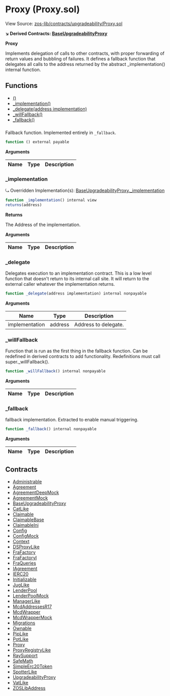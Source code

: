 # Proxy (Proxy.sol)

View Source: [zos-lib/contracts/upgradeability/Proxy.sol](../zos-lib/contracts/upgradeability/Proxy.sol)

**↘ Derived Contracts: [BaseUpgradeabilityProxy](BaseUpgradeabilityProxy.md)**

**Proxy**

Implements delegation of calls to other contracts, with proper
forwarding of return values and bubbling of failures.
It defines a fallback function that delegates all calls to the address
returned by the abstract _implementation() internal function.

## Functions

- [()](#)
- [_implementation()](#_implementation)
- [_delegate(address implementation)](#_delegate)
- [_willFallback()](#_willfallback)
- [_fallback()](#_fallback)

### 

Fallback function.
Implemented entirely in `_fallback`.

```js
function () external payable
```

**Arguments**

| Name        | Type           | Description  |
| ------------- |------------- | -----|

### _implementation

⤿ Overridden Implementation(s): [BaseUpgradeabilityProxy._implementation](BaseUpgradeabilityProxy.md#_implementation)

```js
function _implementation() internal view
returns(address)
```

**Returns**

The Address of the implementation.

**Arguments**

| Name        | Type           | Description  |
| ------------- |------------- | -----|

### _delegate

Delegates execution to an implementation contract.
This is a low level function that doesn't return to its internal call site.
It will return to the external caller whatever the implementation returns.

```js
function _delegate(address implementation) internal nonpayable
```

**Arguments**

| Name        | Type           | Description  |
| ------------- |------------- | -----|
| implementation | address | Address to delegate. | 

### _willFallback

Function that is run as the first thing in the fallback function.
Can be redefined in derived contracts to add functionality.
Redefinitions must call super._willFallback().

```js
function _willFallback() internal nonpayable
```

**Arguments**

| Name        | Type           | Description  |
| ------------- |------------- | -----|

### _fallback

fallback implementation.
Extracted to enable manual triggering.

```js
function _fallback() internal nonpayable
```

**Arguments**

| Name        | Type           | Description  |
| ------------- |------------- | -----|

## Contracts

* [Administrable](Administrable.md)
* [Agreement](Agreement.md)
* [AgreementDeepMock](AgreementDeepMock.md)
* [AgreementMock](AgreementMock.md)
* [BaseUpgradeabilityProxy](BaseUpgradeabilityProxy.md)
* [CatLike](CatLike.md)
* [Claimable](Claimable.md)
* [ClaimableBase](ClaimableBase.md)
* [ClaimableIni](ClaimableIni.md)
* [Config](Config.md)
* [ConfigMock](ConfigMock.md)
* [Context](Context.md)
* [DSProxyLike](DSProxyLike.md)
* [FraFactory](FraFactory.md)
* [FraFactoryI](FraFactoryI.md)
* [FraQueries](FraQueries.md)
* [IAgreement](IAgreement.md)
* [IERC20](IERC20.md)
* [Initializable](Initializable.md)
* [JugLike](JugLike.md)
* [LenderPool](LenderPool.md)
* [LenderPoolMock](LenderPoolMock.md)
* [ManagerLike](ManagerLike.md)
* [McdAddressesR17](McdAddressesR17.md)
* [McdWrapper](McdWrapper.md)
* [McdWrapperMock](McdWrapperMock.md)
* [Migrations](Migrations.md)
* [Ownable](Ownable.md)
* [PipLike](PipLike.md)
* [PotLike](PotLike.md)
* [Proxy](Proxy.md)
* [ProxyRegistryLike](ProxyRegistryLike.md)
* [RaySupport](RaySupport.md)
* [SafeMath](SafeMath.md)
* [SimpleErc20Token](SimpleErc20Token.md)
* [SpotterLike](SpotterLike.md)
* [UpgradeabilityProxy](UpgradeabilityProxy.md)
* [VatLike](VatLike.md)
* [ZOSLibAddress](ZOSLibAddress.md)
